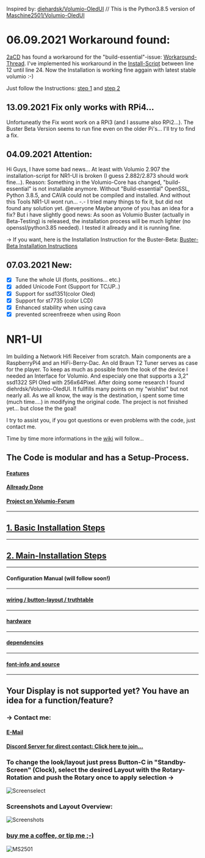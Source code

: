 Inspired by: [diehardsk/Volumio-OledUI](https://github.com/diehardsk/Volumio-OledUI) // 
This is the Python3.8.5 version of [Maschine2501/Volumio-OledUI](https://github.com/Maschine2501/Volumio-OledUI/)

# 06.09.2021 Workaround found:
[2aCD](https://github.com/2aCD-creator) has found a workaround for the "build-essential"-issue: [Workaround-Thread](https://community.volumio.org/t/cannot-install-build-essential-package/46856/16?u=maschine2501).
I've implemented his workaround in the [Install-Script](https://github.com/Maschine2501/NR1-UI/blob/master/install-buildfix.sh) between line 12 until line 24.
Now the Installation is working fine aggain with latest stable volumio :-)

Just follow the Instructions: [step 1](https://github.com/Maschine2501/NR1-UI/wiki/Basic-Installation-Steps) and [step 2](https://github.com/Maschine2501/NR1-UI/wiki/Main-Installation-Steps)
## 13.09.2021 Fix only works with RPi4...
Unfortuneatly the Fix wont work on a RPi3 (and I assume also RPi2...). The Buster Beta Version seems to run fine even on the older Pi's... I'll try to find a fix.


## 04.09.2021 Attention:
Hi Guys, I have some bad news...
At least with Volumio 2.907 the installation-script for NR1-UI is broken (I guess 2.882/2.873 should work fine...).
Reason: Something in the Volumio-Core has changed, "build-essential" is not installable anymore. 
Without "Build-essential" OpenSSL, Python 3.8.5, and CAVA could not be compiled and installed.
And without this Tools NR1-UI wont run...
-.-
I tried many things to fix it, but did not found any solution yet.
@everyone Maybe anyone of you has an idea for a fix?
But i have slightly good news: As soon as Volumio Buster (actually in Beta-Testing) is released, the installation process will be much lighter (no openssl/python3.85 needed). 
I tested it allready and it is running fine.

-> If you want, here is the Installation Instruction for the Buster-Beta:
[Buster-Beta Installation Instructions](https://github.com/Maschine2501/NR1-UI/wiki/Volumio-Buster-(Beta)-Installation)

## 07.03.2021 New:
- [x] Tune the whole UI (fonts, positions... etc.)
- [x] added Unicode Font (Support for TC/JP..)
- [x] Support for ssd1351(color Oled)
- [x] Support for st7735 (color LCD)
- [x] Enhanced stability when using cava
- [x] prevented screenfreeze when using Roon

# NR1-UI
Im building a Network Hifi Receiver from scratch. Main components are a RaspberryPi4 and an HiFi-Berry-Dac. An old Braun T2 Tuner serves as case for the player.
To keep as much as possible from the look of the device I needed an Interface for Volumio. And especialy one that supports a 3,2" ssd1322 SPI Oled with 256x64Pixel.
After doing some research I found diehrdsk/Volumio-OledUI. It fullfills many points on my "wishlist" but not nearly all.
As we all know, the way is the destination, i spent some time (much time....) in modifying the original code.
The project is not finished yet... but close the the goal!

I try to assist you, if you got questions or even problems with the code, just contact me. 

Time by time more informations in the [wiki](https://github.com/Maschine2501/NR1-UI/wiki) will follow...

## The Code is modular and has a Setup-Process.

#### [Features](https://github.com/Maschine2501/NR1-UI/wiki/Features)


#### [Allready Done](https://github.com/Maschine2501/NR1-UI/wiki/Allready-Done)


#### [Project on Volumio-Forum](https://community.volumio.org/t/oled-user-inteface-for-volumio-with-rotary-and-4-buttons-modular-highly-configurable-supports-ssd1306-and-ssd1322/40378?u=maschine2501)

---

## [1. Basic Installation Steps](https://github.com/Maschine2501/NR1-UI/wiki/Basic-Installation-Steps)

---

## [2. Main-Installation Steps](https://github.com/Maschine2501/NR1-UI/wiki/Main-Installation-Steps)
---

#### Configuration Manual (will follow soon!)
---

#### [wiring / button-layout / truthtable](https://github.com/Maschine2501/NR1-UI/wiki/wiring-and-button-truth-table)
---

#### [hardware](https://github.com/Maschine2501/NR1-UI/wiki/hardware)
---

#### [dependencies](https://github.com/Maschine2501/NR1-UI/wiki/dependencies)
---

#### [font-info and source](https://github.com/Maschine2501/NR1-UI/wiki/font-information-(source))
---

## Your Display is not supported yet? You have an idea for a function/feature?
### -> Contact me:
#### [E-Mail](mailto:Maschine2501@gmx.de?subject=[GitHub]%20Source%20Han%20Sans)
#### [Discord Server for direct contact: Click here to join...](https://discord.gg/GJ4ED3F)


### To change the look/layout just press Button-C in "Standby-Screen" (Clock), select the desired Layout with the Rotary-Rotation and push the Rotary once to apply selection -> 
![Screenselect](https://github.com/Maschine2501/NR1-UI/blob/master/wiki/screenshots/ssd1322Screenselect.png)

### Screenshots and Layout Overview:
![Screenshots](https://github.com/Maschine2501/NR1-UI/blob/master/wiki/screenshots/Screenshots.png)

### [buy me a coffee, or tip me ;-)](https://paypal.me/maschine2501)

![MS2501](https://github.com/Maschine2501/NR1-UI/blob/master/wiki/MS2501.png)

